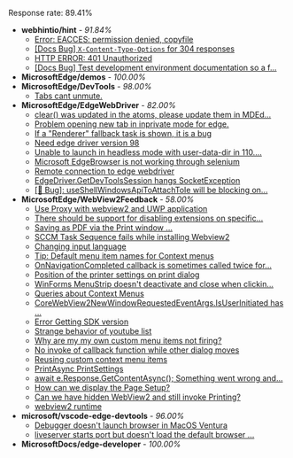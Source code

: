 Response rate: 89.41%

* **webhintio/hint** - _91.84%_
  * [Error: EACCES: permission denied, copyfile](https://github.com/webhintio/hint/issues/5432)
  * [[Docs Bug] `X-Content-Type-Options` for 304 responses](https://github.com/webhintio/hint/issues/5417)
  * [HTTP ERROR: 401 Unauthorized](https://github.com/webhintio/hint/issues/5362)
  * [[Docs Bug] Test development environment documentation so a f...](https://github.com/webhintio/hint/issues/5404)
* **MicrosoftEdge/demos** - _100.00%_
* **MicrosoftEdge/DevTools** - _98.00%_
  * [Tabs cant unmute.](https://github.com/MicrosoftEdge/DevTools/issues/137)
* **MicrosoftEdge/EdgeWebDriver** - _82.00%_
  * [clear() was updated in the atoms, please update them in MDEd...](https://github.com/MicrosoftEdge/EdgeWebDriver/issues/73)
  * [Problem opening new tab in inprivate mode for edge.](https://github.com/MicrosoftEdge/EdgeWebDriver/issues/72)
  * [If a "Renderer" fallback task is shown, it is a bug](https://github.com/MicrosoftEdge/EdgeWebDriver/issues/71)
  * [Need edge driver version 98](https://github.com/MicrosoftEdge/EdgeWebDriver/issues/70)
  * [Unable to launch in headless mode with user-data-dir in 110....](https://github.com/MicrosoftEdge/EdgeWebDriver/issues/69)
  * [Microsoft EdgeBrowser is not working through selenium](https://github.com/MicrosoftEdge/EdgeWebDriver/issues/68)
  * [Remote connection to edge webdriver](https://github.com/MicrosoftEdge/EdgeWebDriver/issues/67)
  * [EdgeDriver.GetDevToolsSession hangs SocketException](https://github.com/MicrosoftEdge/EdgeWebDriver/issues/65)
  * [[🐛 Bug]: useShellWindowsApiToAttachToIe will be blocking on...](https://github.com/MicrosoftEdge/EdgeWebDriver/issues/34)
* **MicrosoftEdge/WebView2Feedback** - _58.00%_
  * [Use Proxy with webview2 and UWP application](https://github.com/MicrosoftEdge/WebView2Feedback/issues/3306)
  * [There should be support for disabling extensions on specific...](https://github.com/MicrosoftEdge/WebView2Feedback/issues/3305)
  * [Saving as PDF via the Print window ...](https://github.com/MicrosoftEdge/WebView2Feedback/issues/3304)
  * [SCCM Task Sequence fails while installing Webview2](https://github.com/MicrosoftEdge/WebView2Feedback/issues/3303)
  * [Changing input language](https://github.com/MicrosoftEdge/WebView2Feedback/issues/3302)
  * [Tip: Default menu item names for Context menus](https://github.com/MicrosoftEdge/WebView2Feedback/issues/3297)
  * [OnNavigationCompleted callback is sometimes called twice for...](https://github.com/MicrosoftEdge/WebView2Feedback/issues/3292)
  * [Position of the printer settings on print dialog](https://github.com/MicrosoftEdge/WebView2Feedback/issues/3289)
  * [WinForms MenuStrip doesn't deactivate and close when clickin...](https://github.com/MicrosoftEdge/WebView2Feedback/issues/3288)
  * [Queries about Context Menus](https://github.com/MicrosoftEdge/WebView2Feedback/issues/3282)
  * [CoreWebView2NewWindowRequestedEventArgs.IsUserInitiated has ...](https://github.com/MicrosoftEdge/WebView2Feedback/issues/3255)
  * [Error Getting SDK version](https://github.com/MicrosoftEdge/WebView2Feedback/issues/3307)
  * [Strange behavior of youtube list](https://github.com/MicrosoftEdge/WebView2Feedback/issues/3301)
  * [Why are my my own custom menu items not firing?](https://github.com/MicrosoftEdge/WebView2Feedback/issues/3300)
  * [No invoke of callback function while other dialog moves](https://github.com/MicrosoftEdge/WebView2Feedback/issues/3299)
  * [Reusing custom context menu items](https://github.com/MicrosoftEdge/WebView2Feedback/issues/3296)
  * [PrintAsync PrintSettings](https://github.com/MicrosoftEdge/WebView2Feedback/issues/3284)
  * [await e.Response.GetContentAsync(); Something went wrong and...](https://github.com/MicrosoftEdge/WebView2Feedback/issues/3283)
  * [How can we display the Page Setup?](https://github.com/MicrosoftEdge/WebView2Feedback/issues/3270)
  * [Can we have hidden WebView2 and still invoke Printing?](https://github.com/MicrosoftEdge/WebView2Feedback/issues/3266)
  * [webview2 runtime](https://github.com/MicrosoftEdge/WebView2Feedback/issues/3257)
* **microsoft/vscode-edge-devtools** - _96.00%_
  * [Debugger doesn't launch browser in MacOS Ventura](https://github.com/microsoft/vscode-edge-devtools/issues/1409)
  * [liveserver starts port but doesn't load the default browser ...](https://github.com/microsoft/vscode-edge-devtools/issues/1408)
* **MicrosoftDocs/edge-developer** - _100.00%_
